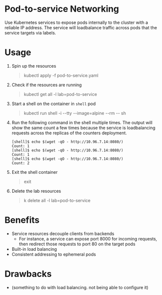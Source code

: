 # Pod-to-service Networking
Use Kubernetes services to expose pods internally to the cluster with a reliable IP address. The service will loadbalance traffic across pods that the service targets via labels.

# Usage
1. Spin up the resources
    > kubectl apply -f pod-to-service.yaml
1. Check if the resources are running
    > kubectl get all -l lab=pod-to-service
1. Start a shell on the container in `shell` pod
    > kubectl run shell -i --tty --image=alpine --rm -- sh
1. Run the following command in the shell multiple times. The output will show the same count a few times because the service is loadbalancing requests across the replicas of the counters deployment.
    ```
    [shell]$ echo $(wget -qO - http://10.96.7.14:8080/)
    Count: 1
    [shell]$ echo $(wget -qO - http://10.96.7.14:8080/)
    Count: 1
    [shell]$ echo $(wget -qO - http://10.96.7.14:8080/)
    Count: 2
    ```
1. Exit the shell container
    > exit
1. Delete the lab resources
    > k delete all -l lab=pod-to-service

# Benefits
* Service resources decouple clients from backends
    * For instance, a service can expose port 8000 for incoming requests, then redirect those requests to port 80 on the target pods
* Built-in load balancing
* Consistent addressing to ephemeral pods

# Drawbacks
* (something to do with load balancing. not being able to configure it)